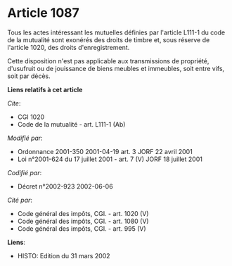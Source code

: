 # Article 1087

Tous les actes intéressant les mutuelles définies par l'article L111-1 du code de la mutualité sont exonérés des droits de
timbre et, sous réserve de l'article 1020, des droits d'enregistrement.

Cette disposition n'est pas applicable aux transmissions de propriété, d'usufruit ou de jouissance de biens meubles et
immeubles, soit entre vifs, soit par décès.

**Liens relatifs à cet article**

_Cite_:

  - CGI 1020
  - Code de la mutualité - art. L111-1 (Ab)

_Modifié par_:

  - Ordonnance 2001-350 2001-04-19 art. 3 JORF 22 avril 2001
  - Loi n°2001-624 du 17 juillet 2001 - art. 7 (V) JORF 18 juillet 2001

_Codifié par_:

  - Décret n°2002-923 2002-06-06

_Cité par_:

  - Code général des impôts, CGI. - art. 1020 (V)
  - Code général des impôts, CGI. - art. 1080 (V)
  - Code général des impôts, CGI. - art. 995 (V)

**Liens**:

  - HISTO: Edition du 31 mars 2002
